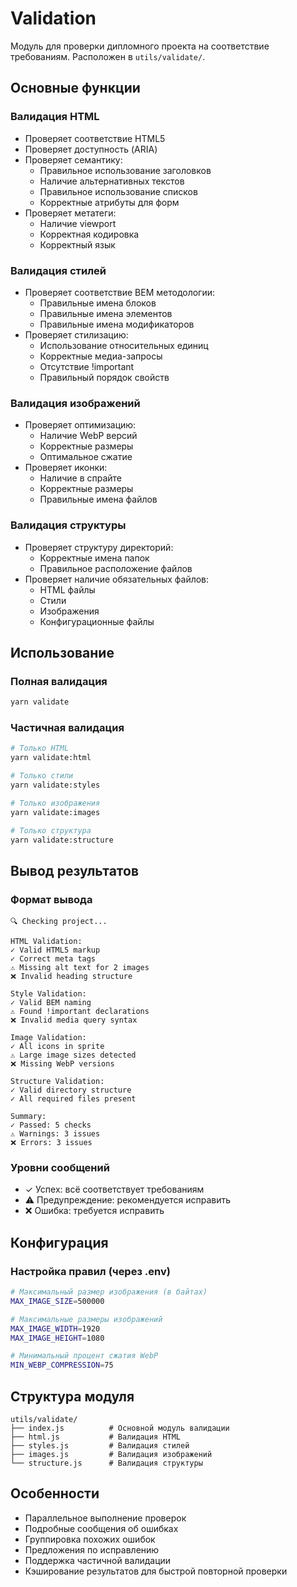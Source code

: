 # Validation

Модуль для проверки дипломного проекта на соответствие требованиям. Расположен в `utils/validate/`.

## Основные функции

### Валидация HTML
- Проверяет соответствие HTML5
- Проверяет доступность (ARIA)
- Проверяет семантику:
  - Правильное использование заголовков
  - Наличие альтернативных текстов
  - Правильное использование списков
  - Корректные атрибуты для форм
- Проверяет метатеги:
  - Наличие viewport
  - Корректная кодировка
  - Корректный язык

### Валидация стилей
- Проверяет соответствие BEM методологии:
  - Правильные имена блоков
  - Правильные имена элементов
  - Правильные имена модификаторов
- Проверяет стилизацию:
  - Использование относительных единиц
  - Корректные медиа-запросы
  - Отсутствие !important
  - Правильный порядок свойств

### Валидация изображений
- Проверяет оптимизацию:
  - Наличие WebP версий
  - Корректные размеры
  - Оптимальное сжатие
- Проверяет иконки:
  - Наличие в спрайте
  - Корректные размеры
  - Правильные имена файлов

### Валидация структуры
- Проверяет структуру директорий:
  - Корректные имена папок
  - Правильное расположение файлов
- Проверяет наличие обязательных файлов:
  - HTML файлы
  - Стили
  - Изображения
  - Конфигурационные файлы

## Использование

### Полная валидация
```bash
yarn validate
```

### Частичная валидация
```bash
# Только HTML
yarn validate:html

# Только стили
yarn validate:styles

# Только изображения
yarn validate:images

# Только структура
yarn validate:structure
```

## Вывод результатов

### Формат вывода
```
🔍 Checking project...

HTML Validation:
✓ Valid HTML5 markup
✓ Correct meta tags
⚠️ Missing alt text for 2 images
❌ Invalid heading structure

Style Validation:
✓ Valid BEM naming
⚠️ Found !important declarations
❌ Invalid media query syntax

Image Validation:
✓ All icons in sprite
⚠️ Large image sizes detected
❌ Missing WebP versions

Structure Validation:
✓ Valid directory structure
✓ All required files present

Summary:
✓ Passed: 5 checks
⚠️ Warnings: 3 issues
❌ Errors: 3 issues
```

### Уровни сообщений
- ✓ Успех: всё соответствует требованиям
- ⚠️ Предупреждение: рекомендуется исправить
- ❌ Ошибка: требуется исправить

## Конфигурация

### Настройка правил (через .env)
```bash
# Максимальный размер изображения (в байтах)
MAX_IMAGE_SIZE=500000

# Максимальные размеры изображений
MAX_IMAGE_WIDTH=1920
MAX_IMAGE_HEIGHT=1080

# Минимальный процент сжатия WebP
MIN_WEBP_COMPRESSION=75
```

## Структура модуля
```
utils/validate/
├── index.js          # Основной модуль валидации
├── html.js           # Валидация HTML
├── styles.js         # Валидация стилей
├── images.js         # Валидация изображений
└── structure.js      # Валидация структуры
```

## Особенности
- Параллельное выполнение проверок
- Подробные сообщения об ошибках
- Группировка похожих ошибок
- Предложения по исправлению
- Поддержка частичной валидации
- Кэширование результатов для быстрой повторной проверки 